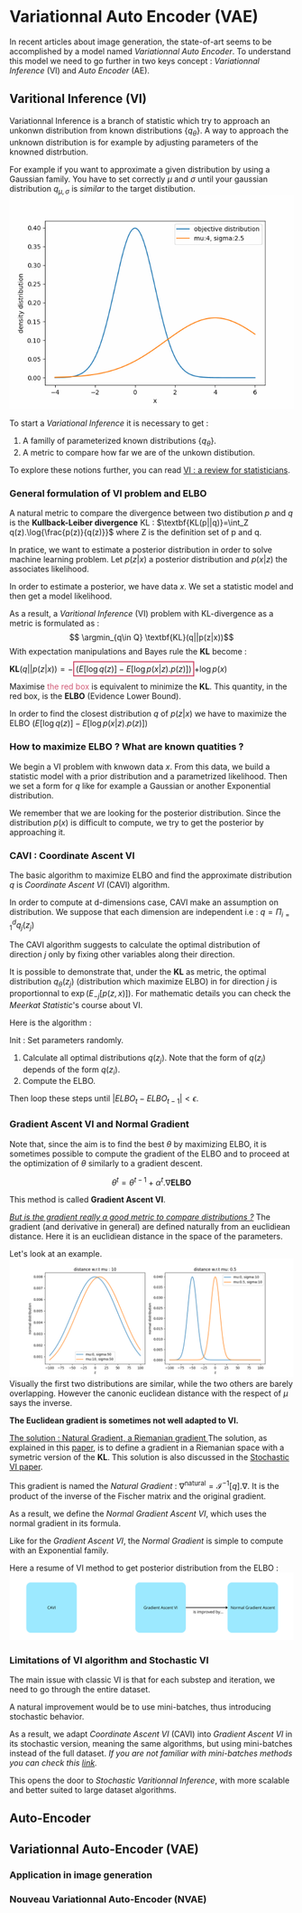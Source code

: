# Variationnal Auto Encoder (VAE)
In recent articles about image generation, the state-of-art seems to be accomplished by a model named *Variationnal Auto Encoder*.
To understand this model we need to go further in two keys concept : *Variationnal Inference* (VI) and *Auto Encoder* (AE).

## Varitional Inference (VI)
Variationnal Inference is a branch of statistic which try to approach an unkonwn distribution from known distributions $\{q_{\theta}\}$. A way to approach the unknown distribution is for example by adjusting parameters of the knowned distrbution.

For example if you want to approximate a given distribution by using a Gaussian family. You have to set correctly $\mu$ and $\sigma$ until your gaussian distribution $q_{\mu,\sigma}$ is *similar* to the target distibution.
![gif](image/animation_pillow.gif)

To start a *Variational Inference* it is necessary to get : 
1. A familly of parameterized known distributions $\{q_{\theta}\}$.
2. A metric to compare how far we are of the unkown distibution.

To explore these notions further, you can read [VI : a review for statisticians](https://arxiv.org/pdf/1601.00670).


### General formulation of VI problem and ELBO
A natural metric to compare the divergence between two distibution $p$ and $q$ is the **Kullback-Leiber divergence** KL : 
$\textbf{KL(p||q)}=\int_Z q(z).\log{\frac{p(z)}{q(z)}}$ where Z is the definition set of p and q.

In pratice, we want to estimate a posterior distribution in order to solve machine learning problem.
Let $p(z|x)$ a posterior distribution and $p(x|z)$ the associates likelihood.

In order to estimate a posterior, we have data $x$. We set a statistic model and then get a model likelihood.

As a result, a *Varitional Inference* (VI) problem with KL-divergence as a metric is formulated as :
$$ \argmin_{q\in Q} \textbf{KL}(q||p(z|x))$$
With expectation manipulations and Bayes rule the $\textbf{KL}$ become :

$\textbf{KL}(q||p(z|x))=-$<span style="border: 2px solid #d15a76; padding:3px">$(E[\log{q(z)}]-E[\log{p(x|z)}.p(z)])$</span>+$\log{p(x)}$

Maximise <span style="color:#d15a76">the red box</span> is equivalent to minimize the $\textbf{KL}$.
This quantity, in the red box, is the **ELBO** (Evidence Lower Bound).

In order to find the closest distribution $q$ of $p(z|x)$ we have to maximize the ELBO $(E[\log{q(z)}]-E[\log{p(x|z)}.p(z)])$

### How to maximize ELBO ? What are known quatities ?
We begin a VI problem with knwown data $x$. From this data, we build a statistic model with a prior distribution and a parametrized likelihood.
Then we set a form for $q$ like for example a Gaussian or another Exponential distribution.

We remember that we are looking for the posterior distribution. Since the distribution $p(x)$ is difficult to compute, we try to get the posterior by approaching it.

### CAVI : Coordinate Ascent VI
The basic algorithm to maximize ELBO and find the approximate distribution $q$ is *Coordinate Ascent VI* (CAVI) algorithm.

In order to compute at d-dimensions case, CAVI make an assumption on distribution. 
We suppose that each dimension are independent i.e : $q=\Pi_{i=1}^d q_j(z_j)$

The CAVI algorithm suggests to calculate the optimal distribution of direction $j$ only by fixing other variables along their direction.

It is possible to demonstrate that, under the **KL** as metric, the optimal distribution $q_{\theta}(z_j)$ (distribution which maximize ELBO) in for direction $j$ is proportionnal to $\exp(E_{-j}[p(z,x)])$. 
For mathematic details you can check the *Meerkat Statistic*'s course about VI.


Here is the algorithm :

Init : Set parameters randomly.
1. Calculate all optimal distributions $q(z_j)$. Note that the form of $q(z_j)$ depends of the form $q(z_i)$.
2. Compute the ELBO.

Then loop these steps until $|ELBO_t - ELBO_{t-1}| \lt \epsilon$.

### Gradient Ascent VI and Normal Gradient
Note that, since the aim is to find the best $\theta$ by maximizing ELBO, it is sometimes possible to compute the gradient of the ELBO and to proceed at the optimization of $\theta$ similarly to a gradient descent. 

$$\theta^{t} = \theta^{t-1}+\alpha^t.\nabla\textbf{ELBO} $$

This method is called **Gradient Ascent VI**.

<u> *But is the gradient really a good metric to compare distributions ?*</u>
The gradient (and derivative in general) are defined naturally from an euclidiean distance. 
Here it is an euclidiean distance in the space of the parameters.

Let's look at an example.
![](image/di-similar_gauss.png)
Visually the first two distributions are similar, while the two others are barely overlapping.
However the canonic euclidean distance with the respect of $\mu$ says the inverse.

**The Euclidean gradient is sometimes not well adapted to VI.**

<u> The solution : Natural Gradient, a Riemanian gradient </u>
The solution, as explained in this [paper](https://arxiv.org/html/2406.01870v1), is to define a gradient in a Riemanian space with a symetric version of the **KL**.
This solution is also discussed in the [Stochastic VI paper](https://arxiv.org/pdf/1206.7051).

This gradient is named the *Natural Gradient* : $\nabla^{\text{natural}}=\mathcal{I}^{-1}[q].\nabla$.
It is the product of the inverse of the Fischer matrix and the original gradient.

As a result, we define the *Normal Gradient Ascent VI*, which uses the normal gradient in its formula.

Like for the *Gradient Ascent VI*, the *Normal Gradient* is simple to compute with an Exponential family.

Here a resume of VI method to get posterior distribution from the ELBO :
![](image/vi-methods/2.png)

### Limitations of VI algorithm and Stochastic VI
The main issue with classic VI is that for each substep and iteration, we need to go through the entire dataset.

A natural improvement would be to use mini-batches, thus introducing stochastic behavior.

As a result, we adapt *Coordinate Ascent VI* (CAVI) into *Gradient Ascent VI* in its stochastic version, meaning the same algorithms, but using mini-batches instead of the full dataset.
*If you are not familiar with mini-batches methods you can check this [link](https://towardsdatascience.com/batch-mini-batch-stochastic-gradient-descent-7a62ecba642a).*

This opens the door to *Stochastic Varitionnal Inference*, with more scalable and better suited to large dataset algorithms.


## Auto-Encoder

## Variationnal Auto-Encoder (VAE)

### Application in image generation
### Nouveau Variationnal Auto-Encoder (NVAE)